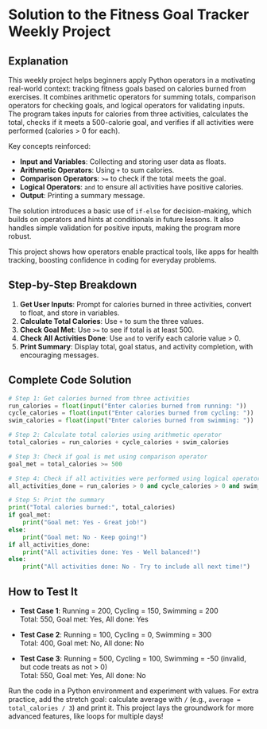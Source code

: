 # Solution to the Fitness Goal Tracker Weekly Project

## Explanation

This weekly project helps beginners apply Python operators in a motivating real-world context: tracking fitness goals based on calories burned from exercises. It combines arithmetic operators for summing totals, comparison operators for checking goals, and logical operators for validating inputs. The program takes inputs for calories from three activities, calculates the total, checks if it meets a 500-calorie goal, and verifies if all activities were performed (calories > 0 for each).

Key concepts reinforced:
- **Input and Variables**: Collecting and storing user data as floats.
- **Arithmetic Operators**: Using `+` to sum calories.
- **Comparison Operators**: `>=` to check if the total meets the goal.
- **Logical Operators**: `and` to ensure all activities have positive calories.
- **Output**: Printing a summary message.

The solution introduces a basic use of `if-else` for decision-making, which builds on operators and hints at conditionals in future lessons. It also handles simple validation for positive inputs, making the program more robust.

This project shows how operators enable practical tools, like apps for health tracking, boosting confidence in coding for everyday problems.

## Step-by-Step Breakdown

1. **Get User Inputs**: Prompt for calories burned in three activities, convert to float, and store in variables.
2. **Calculate Total Calories**: Use `+` to sum the three values.
3. **Check Goal Met**: Use `>=` to see if total is at least 500.
4. **Check All Activities Done**: Use `and` to verify each calorie value > 0.
5. **Print Summary**: Display total, goal status, and activity completion, with encouraging messages.

## Complete Code Solution

```python
# Step 1: Get calories burned from three activities
run_calories = float(input("Enter calories burned from running: "))
cycle_calories = float(input("Enter calories burned from cycling: "))
swim_calories = float(input("Enter calories burned from swimming: "))

# Step 2: Calculate total calories using arithmetic operator
total_calories = run_calories + cycle_calories + swim_calories

# Step 3: Check if goal is met using comparison operator
goal_met = total_calories >= 500

# Step 4: Check if all activities were performed using logical operators
all_activities_done = run_calories > 0 and cycle_calories > 0 and swim_calories > 0

# Step 5: Print the summary
print("Total calories burned:", total_calories)
if goal_met:
    print("Goal met: Yes - Great job!")
else:
    print("Goal met: No - Keep going!")
if all_activities_done:
    print("All activities done: Yes - Well balanced!")
else:
    print("All activities done: No - Try to include all next time!")
```

## How to Test It

- **Test Case 1**: Running = 200, Cycling = 150, Swimming = 200  
  Total: 550, Goal met: Yes, All done: Yes
  
- **Test Case 2**: Running = 100, Cycling = 0, Swimming = 300  
  Total: 400, Goal met: No, All done: No
  
- **Test Case 3**: Running = 500, Cycling = 100, Swimming = -50 (invalid, but code treats as not > 0)  
  Total: 550, Goal met: Yes, All done: No

Run the code in a Python environment and experiment with values. For extra practice, add the stretch goal: calculate average with `/` (e.g., `average = total_calories / 3`) and print it. This project lays the groundwork for more advanced features, like loops for multiple days!